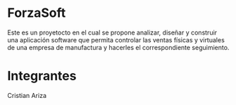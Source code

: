 # ForzaSoft
Este es un proyetocto en el cual se propone analizar, diseñar y construir una aplicación software que permita controlar las ventas físicas y virtuales de una empresa de manufactura y hacerles el correspondiente seguimiento.

# Integrantes

Cristian Ariza